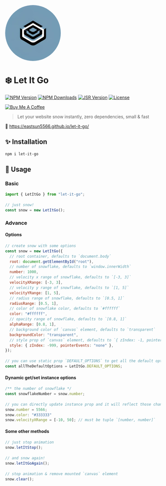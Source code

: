 <img src="./logo.jpg" width="180" style="border-radius: 50%" alt="let-it-go logo">

# ❄️ Let It Go

[![NPM Version](https://img.shields.io/npm/v/let-it-go.svg?style=for-the-badge)](https://www.npmjs.com/package/let-it-go)
[![NPM Downloads](https://img.shields.io/npm/dt/let-it-go.svg?style=for-the-badge)](https://www.npmjs.com/package/let-it-go)
[![JSR Version](https://img.shields.io/jsr/v/%40eastsun5566/let-it-go?style=for-the-badge)](https://jsr.io/@eastsun5566/let-it-go)
[![License](https://img.shields.io/github/license/EastSun5566/let-it-go.svg?style=for-the-badge)](https://github.com/EastSun5566/let-it-go/blob/main/LICENSE)

[<img src="https://cdn.buymeacoffee.com/buttons/v2/default-blue.png" alt="Buy Me A Coffee" height="40">](https://www.buymeacoffee.com/eastsun5566)

> Let your website snow instantly, zero dependencies, small & fast

🔗 <https://eastsun5566.github.io/let-it-go/>

## ✨ Installation

```sh
npm i let-it-go
```

## 🚀 Usage

### Basic

```js
import { LetItGo } from "let-it-go";

// just snow!
const snow = new LetItGo();
```

### Advance

#### Options

```js
// create snow with some options
const snow = new LetItGo({
  // root container, defaults to `document.body`
  root: document.getElementById("root"),
  // number of snowflake, defaults to `window.innerWidth`
  number: 1000,
  // velocity x range of snowflake, defaults to `[-3, 3]`
  velocityXRange: [-3, 3],
  // velocity y range of snowflake, defaults to `[1, 5]`
  velocityYRange: [1, 5],
  // radius range of snowflake, defaults to `[0.5, 1]`
  radiusRange: [0.5, 1],
  // color of snowflake color, defaults to `#ffffff`
  color: "#ffffff",
  // opacity range of snowflake, defaults to `[0.8, 1]`
  alphaRange: [0.8, 1],
  // background color of `canvas` element, defaults to `transparent`
  backgroundColor: "transparent",
  // style prop of `canvas` element, defaults to `{ zIndex: -1, pointerEvents: 'none' }`
  style: { zIndex: -999, pointerEvents: "none" },
});

// you can use static prop `DEFAULT_OPTIONS` to get all the default options
const allTheDefaultOptions = LetItGo.DEFAULT_OPTIONS;
```

#### Dynamic get/set instance options

```js
/** the number of snowflake */
const snowflakeNumber = snow.number;

// you can directly update instance prop and it will reflect those change limitedly
snow.number = 5566;
snow.color: "#333333"
snow.velocityXRange = [-10, 50]; // must be tuple `[number, number]`
```

#### Some other methods

```js
// just stop animation
snow.letItStop();

// and snow again!
snow.letItGoAgain();

// stop animation & remove mounted `canvas` element
snow.clear();
```
